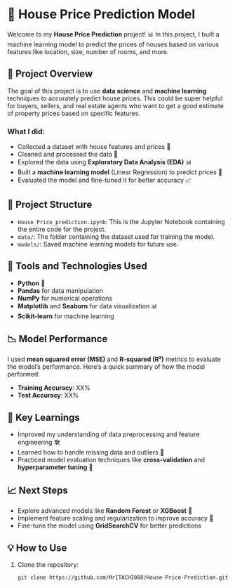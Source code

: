 # 🏡 House Price Prediction Model

Welcome to my **House Price Prediction** project! 📊 In this project, I built a machine learning model to predict the prices of houses based on various features like location, size, number of rooms, and more.

## 🚀 Project Overview
The goal of this project is to use **data science** and **machine learning** techniques to accurately predict house prices. This could be super helpful for buyers, sellers, and real estate agents who want to get a good estimate of property prices based on specific features.

### What I did:
- Collected a dataset with house features and prices 💾
- Cleaned and processed the data 🧹
- Explored the data using **Exploratory Data Analysis (EDA)** 📊
- Built a **machine learning model** (Linear Regression) to predict prices 🔮
- Evaluated the model and fine-tuned it for better accuracy 📈

## 📂 Project Structure
- `House_Price_prediction.ipynb`: This is the Jupyter Notebook containing the entire code for the project.
- `data/`: The folder containing the dataset used for training the model.
- `models/`: Saved machine learning models for future use.

## 🔧 Tools and Technologies Used
- **Python** 🐍
- **Pandas** for data manipulation
- **NumPy** for numerical operations
- **Matplotlib** and **Seaborn** for data visualization 📊
- **Scikit-learn** for machine learning

## 📉 Model Performance
I used **mean squared error (MSE)** and **R-squared (R²)** metrics to evaluate the model’s performance. Here’s a quick summary of how the model performed:

- **Training Accuracy**: XX%
- **Test Accuracy**: XX%

## 🧠 Key Learnings
- Improved my understanding of data preprocessing and feature engineering 🛠️
- Learned how to handle missing data and outliers 🚨
- Practiced model evaluation techniques like **cross-validation** and **hyperparameter tuning** 🧩

## 📈 Next Steps
- Explore advanced models like **Random Forest** or **XGBoost** 🌲
- Implement feature scaling and regularization to improve accuracy 🚀
- Fine-tune the model using **GridSearchCV** for better predictions

## 💡 How to Use
1. Clone the repository:
   ```bash
   git clone https://github.com/MrITACHI008/House-Price-Prediction.git

